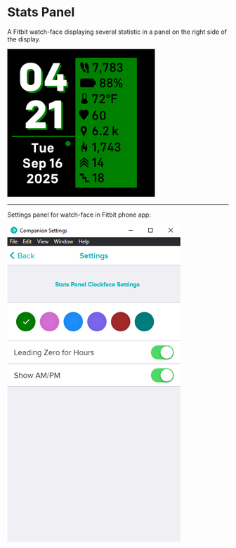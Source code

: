 # Stats Panel
A Fitbit watch-face displaying several statistic in a panel on the right side of the display. 

![screenshot of watch-face](Screenshot.png)

---
Settings panel for watch-face in Fitbit phone app: 

![seetings panel in Fitbit phone app](Settings%20Panel.png)
